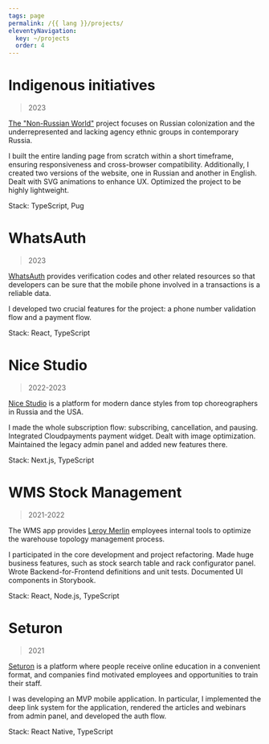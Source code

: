```yaml
---
tags: page
permalink: /{{ lang }}/projects/
eleventyNavigation:
  key: ~/projects
  order: 4
---
```


# Indigenous initiatives

> 2023

[The "Non-Russian World"](https://pluralisticworld.com/) project focuses on Russian colonization and the underrepresented and lacking agency ethnic groups in contemporary Russia.

I built the entire landing page from scratch within a short timeframe, ensuring responsiveness and cross-browser compatibility. Additionally, I created two versions of the website, one in Russian and another in English. Dealt with SVG animations to enhance UX. Optimized the project to be highly lightweight.

Stack: TypeScript, Pug

# WhatsAuth

> 2023

[WhatsAuth](https://www.whatsauth.com/) provides verification codes and other related resources so that developers can be sure that the mobile phone involved in a transactions is a reliable data.

I developed two crucial features for the project: a phone number validation flow and a payment flow.

Stack: React, TypeScript

# Nice Studio

> 2022-2023

[Nice Studio](https://nicestudio.pro/) is a platform for modern dance styles from top choreographers in Russia and the USA.

I made the whole subscription flow: subscribing, cancellation, and pausing. Integrated Cloudpayments payment widget. Dealt with image optimization. Maintained the legacy admin panel and added new features there.

Stack: Next.js, TypeScript

# WMS Stock Management

> 2021-2022

The WMS app provides [Leroy Merlin](https://www.leroymerlin.fr/) employees internal tools to optimize the warehouse topology management process.

I participated in the core development and project refactoring. Made huge business features, such as stock search table and rack configurator panel. Wrote Backend-for-Frontend definitions and unit tests. Documented UI components in Storybook.

Stack: React, Node.js, TypeScript

# Seturon

> 2021

[Seturon](https://seturon.io/) is a platform where people receive online education in a convenient format, and companies find motivated employees and opportunities to train their staff.

I was developing an MVP mobile application. In particular, I implemented the deep link system for the application, rendered the articles and webinars from admin panel, and developed the auth flow.

Stack: React Native, TypeScript
